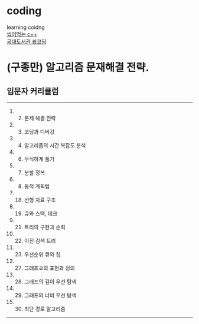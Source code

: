 # coding
learning coidng  
[씹어먹는 c++](https://modoocode.com/category/C++)  
[공대도서관 쉽코딩](https://easycode.tistory.com/7)

# (구종만) 알고리즘 문재해결 전략.
## 입문자 커리큘럼
----------------------------

  1. 2. 문제 해결 전략
  1. 3. 코딩과 디버깅
  1. 4. 알고리즘의 시간 복잡도 분석
  1. 6. 무식하게 풀기
  1. 7. 분할 정복
  1. 8. 동적 계획법
  1. 18. 선형 자료 구조
  1. 19. 큐와 스택, 데크
  1. 21. 트리의 구현과 순회
  1. 22. 이진 검색 트리
  1. 23. 우선순위 큐와 힙
  1. 27. 그래프ㄹ의 표현과 정의
  1. 28. 그래프의 깊이 우선 탐색
  1. 29. 그래프의 너비 우선 탐색
  1. 30. 최단 경로 알고리즘

----------------------------------
